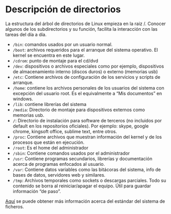 # Descripción de directorios

La estructura del árbol de directorios de Linux empieza en la raiz /. Conocer algunos de los subdirectorios y su función, facilita la interacción con las tareas del día a día.

- `/bin`: comandos usados por un usuario normal.
- `/boot`: archivos requeridos para el arranque del sistema operativo. El kernel se encuentra en este lugar.
- `/cdrom`: punto de montaje para el cd/dvd
- `/dev`: dispositivos o archivos especiales como por ejemplo, dispositivos de almacenamiento interno (discos duros) o externo (memorias usb)
- `/etc`: Contiene archivos de configuración de los servicios y scripts de arranque.
- `/home`: contiene los archivos personales de los usuarios del sistema con excepción del usuario root. Es el equivalmente a “Mis documentos” en windows.
- `/lib`: contiene librerías del sistema
- `/media`: Directorio de montaje para dispositivos externos como memorias usb.
- `/`: Directorio de instalación para software de terceros (no incluidos por default en los repositorios oficiales). Por ejemplo: skype, google chrome, kingsoft office, sublime text, entre otros.
- `/proc`: Contiene archivos que muestran información del kernel y de los procesos que están en ejecución.
- `/root`: Es el home del administrador
- `/sbin`: Contiene comandos usados por el administrador
- `/usr`: Contiene programas secundarios, librerías y documentación acerca de programas enfocados al usuario.
- `/var`: Contiene datos variables como las bitácoras del sistema, info de bases de datos, servidores web y similares.
- `/tmp`: Archivos temporales como sockets o descargas parciales. Todo su contenido se borra al reiniciar/apagar el equipo. Útil para guardar información “de paso”.

[Aquí](https://www.pathname.com/fhs/) se puede obtener más información acerca del estándar del sistema de ficheros.